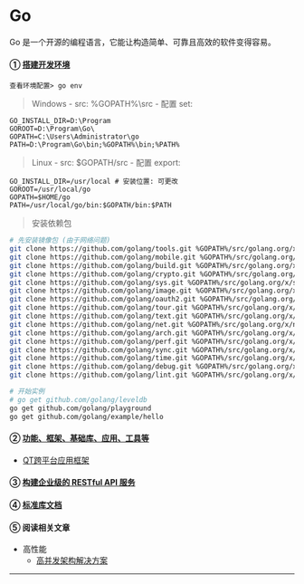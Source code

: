 # Go
Go 是一个开源的编程语言，它能让构造简单、可靠且高效的软件变得容易。

#### ① [搭建开发环境](https://juejin.im/book/5b0778756fb9a07aa632301e/section/5b0d466bf265da08ee7edd20)
    查看环境配置> go env

> Windows - src: %GOPATH%\src - 配置 set:

    GO_INSTALL_DIR=D:\Program
    GOROOT=D:\Program\Go\
    GOPATH=C:\Users\Administrator\go
    PATH=D:\Program\Go\bin;%GOPATH%\bin;%PATH%

> Linux - src: $GOPATH/src - 配置 export:

    GO_INSTALL_DIR=/usr/local # 安装位置: 可更改
    GOROOT=/usr/local/go
    GOPATH=$HOME/go
    PATH=/usr/local/go/bin:$GOPATH/bin:$PATH

> 安装依赖包
~~~bash
# 先安装镜像包 (由于网络问题)
git clone https://github.com/golang/tools.git %GOPATH%/src/golang.org/x/tools   # Go Tools
git clone https://github.com/golang/mobile.git %GOPATH%/src/golang.org/x/mobile # Go on Mobile
git clone https://github.com/golang/build.git %GOPATH%/src/golang.org/x/build   # build and release
git clone https://github.com/golang/crypto.git %GOPATH%/src/golang.org/x/crypto # cryptography libraries
git clone https://github.com/golang/sys.git %GOPATH%/src/golang.org/x/sys       # low-level interaction
git clone https://github.com/golang/image.git %GOPATH%/src/golang.org/x/image   # image libraries
git clone https://github.com/golang/oauth2.git %GOPATH%/src/golang.org/x/oauth2 # OAuth 2.0
git clone https://github.com/golang/tour.git %GOPATH%/src/golang.org/x/tour
git clone https://github.com/golang/text.git %GOPATH%/src/golang.org/x/text
git clone https://github.com/golang/net.git %GOPATH%/src/golang.org/x/net
git clone https://github.com/golang/arch.git %GOPATH%/src/golang.org/x/arch
git clone https://github.com/golang/perf.git %GOPATH%/src/golang.org/x/perf
git clone https://github.com/golang/sync.git %GOPATH%/src/golang.org/x/sync
git clone https://github.com/golang/time.git %GOPATH%/src/golang.org/x/time
git clone https://github.com/golang/debug.git %GOPATH%/src/golang.org/x/debug
git clone https://github.com/golang/lint.git %GOPATH%/src/golang.org/x/lint/golint

# 开始实例
# go get github.com/golang/leveldb
go get github.com/golang/playground
go get github.com/golang/example/hello
~~~

#### ② [功能、框架、基础库、应用、工具等](https://github.com/avelino/awesome-go)

 * [QT跨平台应用框架](https://github.com/therecipe/qt)

#### ③ [构建企业级的 RESTful API 服务](https://juejin.im/book/5b0778756fb9a07aa632301e)

#### ④ [标准库文档](https://studygolang.com/pkgdoc)

#### ⑤ 阅读相关文章

 * 高性能
    * [高并发架构解决方案](https://studygolang.com/articles/15479)


----

